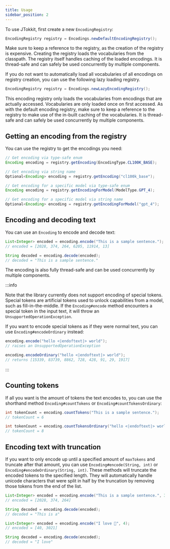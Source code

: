 ```yaml
---
title: Usage
sidebar_position: 2
---
```


To use JTokkit, first create a new `EncodingRegistry`:

```java
EncodingRegistry registry = Encodings.newDefaultEncodingRegistry();
```

Make sure to keep a reference to the registry, as the creation of the registry is expensive. Creating the registry loads the vocabularies from the classpath. The registry itself handles caching of the loaded encodings. It is thread-safe and can safely be used concurrently by multiple components.

If you do not want to automatically load all vocabularies of all encodings on registry creation, you can use the following lazy loading registry.

```java
EncodingRegistry registry = Encodings.newLazyEncodingRegistry();
```

This encoding registry only loads the vocabularies from encodings that are actually accessed. Vocabularies are only
loaded once on first accessed. As with the default encoding registry, make sure to keep a reference to the registry
to make use of the in-built caching of the vocabularies. It is thread-safe and can safely be used concurrently by
multiple components.

## Getting an encoding from the registry

You can use the registry to get the encodings you need:

```java
// Get encoding via type-safe enum
Encoding encoding = registry.getEncoding(EncodingType.CL100K_BASE);

// Get encoding via string name
Optional<Encoding> encoding = registry.getEncoding("cl100k_base");

// Get encoding for a specific model via type-safe enum
Encoding encoding = registry.getEncodingForModel(ModelType.GPT_4);

// Get encoding for a specific model via string name
Optional<Encoding> encoding = registry.getEncodingForModel("gpt_4");
```

## Encoding and decoding text

You can use an `Encoding` to encode and decode text:

```java
List<Integer> encoded = encoding.encode("This is a sample sentence.");
// encoded = [2028, 374, 264, 6205, 11914, 13]

String decoded = encoding.decode(encoded);
// decoded = "This is a sample sentence."
```

The encoding is also fully thread-safe and can be used concurrently by multiple components.

:::info

Note that the library currently does not support encoding of special tokens. Special tokens are artificial tokens used to unlock capabilities from a model, such as fill-in-the-middle. If the `Encoding#encode` method encounters a special token in the input text, it will throw an `UnsupportedOperationException`.

If you want to encode special tokens as if they were normal text, you can use `Encoding#encodeOrdinary` instead:

```java
encoding.encode("hello <|endoftext|> world");
// raises an UnsupportedOperationException

encoding.encodeOrdinary("hello <|endoftext|> world");
// returns [15339, 83739, 8862, 728, 428, 91, 29, 1917]
```

:::

## Counting tokens

If all you want is the amount of tokens the text encodes to, you can use the shorthand method `Encoding#countTokens` or `Encoding#countTokensOrdinary`:

```java
int tokenCount = encoding.countTokens("This is a sample sentence.");
// tokenCount = 6

int tokenCount = encoding.countTokensOrdinary("hello <|endoftext|> world");
// tokenCount = 8
```

## Encoding text with truncation

If you want to only encode up until a specified amount of `maxTokens` and truncate after that amount, you can use `Encoding#encode(String, int)` or `Encoding#encodeOrdinary(String, int)`. These methods will truncate the encoded tokens to the specified length. They will automatically handle unicode characters that were split in half by the truncation by removing those tokens from the end of the list.

```java
List<Integer> encoded = encoding.encode("This is a sample sentence.", 3);
// encoded = [2028, 374, 264]

String decoded = encoding.decode(encoded);
// decoded = "This is a"

List<Integer> encoded = encoding.encode("I love 🍕", 4);
// encoded = [40, 3021]

String decoded = encoding.decode(encoded);
// decoded = "I love"
```
